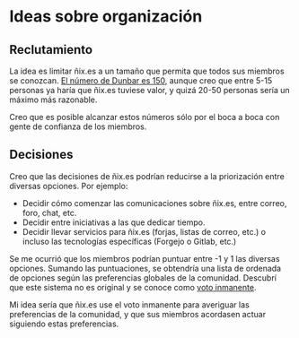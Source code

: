 # Ideas sobre organización

## Reclutamiento

La idea es limitar ñix.es a un tamaño que permita que todos sus miembros se conozcan.
[El número de Dunbar es 150](https://es.wikipedia.org/wiki/N%C3%BAmero_de_Dunbar), aunque creo que entre 5-15 personas ya haría que ñix.es tuviese valor, y quizá 20-50 personas sería un máximo más razonable.

Creo que es posible alcanzar estos números sólo por el boca a boca con gente de confianza de los miembros.

## Decisiones

Creo que las decisiones de ñix.es podrían reducirse a la priorización entre diversas opciones.
Por ejemplo:

* Decidir cómo comenzar las comunicaciones sobre ñix.es, entre correo, foro, chat, etc.
* Decidir entre iniciativas a las que dedicar tiempo.
* Decidir llevar servicios para ñix.es (forjas, listas de correo, etc.) o incluso las tecnologías específicas (Forgejo o Gitlab, etc.)

Se me ocurrió que los miembros podrían puntuar entre -1 y 1 las diversas opciones.
Sumando las puntuaciones, se obtendría una lista de ordenada de opciones según las preferencias globales de la comunidad.
Descubrí que este sistema no es original y se conoce como [voto inmanente](https://en.wikipedia.org/wiki/Score_voting#Advocacy).

Mi idea sería que ñix.es use el voto inmanente para averiguar las preferencias de la comunidad, y que sus miembros acordasen actuar siguiendo estas preferencias.

